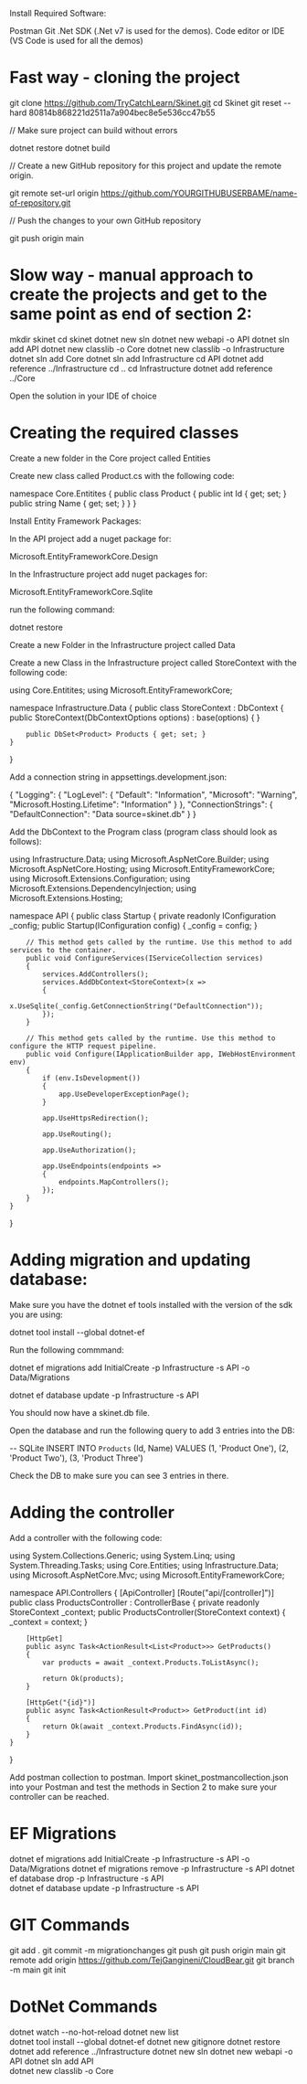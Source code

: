 Install Required Software:

Postman
Git
.Net SDK (.Net v7 is used for the demos).
Code editor or IDE (VS Code is used for all the demos)

Fast way - cloning the project
==============================

git clone https://github.com/TryCatchLearn/Skinet.git
cd Skinet
git reset --hard 80814b868221d2511a7a904bec8e5e536cc47b55

// Make sure project can build without errors

dotnet restore
dotnet build

// Create a new GitHub repository for this project and update the remote origin.

git remote set-url origin https://github.com/YOURGITHUBUSERBAME/name-of-repository.git

// Push the changes to your own GitHub repository

git push origin main


Slow way - manual approach to create the projects and get to the same point as end of section 2:
===============================================================================================

mkdir skinet
cd skinet
dotnet new sln
dotnet new webapi -o API
dotnet sln add API
dotnet new classlib -o Core
dotnet new classlib -o Infrastructure
dotnet sln add Core
dotnet sln add Infrastructure
cd API
dotnet add reference ../Infrastructure
cd ..
cd Infrastructure
dotnet add reference ../Core

Open the solution in your IDE of choice

Creating the required classes
=============================

Create a new folder in the Core project called Entities

Create new class called Product.cs with the following code:

namespace Core.Entitites
{
    public class Product
    {
        public int Id { get; set; }
        public string Name { get; set; }
    }
}

Install Entity Framework Packages:

In the API project add a nuget package for:

Microsoft.EntityFrameworkCore.Design

In the Infrastructure project add nuget packages for:

Microsoft.EntityFrameworkCore.Sqlite

run the following command:

dotnet restore

Create a new Folder in the Infrastructure project called Data

Create a new Class in the Infrastructure project called StoreContext with the following code:

using Core.Entitites;
using Microsoft.EntityFrameworkCore;

namespace Infrastructure.Data
{
    public class StoreContext : DbContext
    {
        public StoreContext(DbContextOptions<StoreContext> options) : base(options)
        {
        }

        public DbSet<Product> Products { get; set; }
    }
}

Add a connection string in appsettings.development.json:

{
  "Logging": {
    "LogLevel": {
      "Default": "Information",
      "Microsoft": "Warning",
      "Microsoft.Hosting.Lifetime": "Information"
    }
  },
  "ConnectionStrings": {
    "DefaultConnection": "Data source=skinet.db"
  }
}

Add the DbContext to the Program class (program class should look as follows):

using Infrastructure.Data;
using Microsoft.AspNetCore.Builder;
using Microsoft.AspNetCore.Hosting;
using Microsoft.EntityFrameworkCore;
using Microsoft.Extensions.Configuration;
using Microsoft.Extensions.DependencyInjection;
using Microsoft.Extensions.Hosting;

namespace API
{
    public class Startup
    {
        private readonly IConfiguration _config;
        public Startup(IConfiguration config)
        {
            _config = config;
        }

        // This method gets called by the runtime. Use this method to add services to the container.
        public void ConfigureServices(IServiceCollection services)
        {
            services.AddControllers();
            services.AddDbContext<StoreContext>(x =>
            {
                x.UseSqlite(_config.GetConnectionString("DefaultConnection"));
            });
        }

        // This method gets called by the runtime. Use this method to configure the HTTP request pipeline.
        public void Configure(IApplicationBuilder app, IWebHostEnvironment env)
        {
            if (env.IsDevelopment())
            {
                app.UseDeveloperExceptionPage();
            }

            app.UseHttpsRedirection();

            app.UseRouting();

            app.UseAuthorization();

            app.UseEndpoints(endpoints =>
            {
                endpoints.MapControllers();
            });
        }
    }
}


Adding migration and updating database:
======================================

Make sure you have the dotnet ef tools installed with the version of the sdk you are using:

dotnet tool install --global dotnet-ef

Run the following commmand:

dotnet ef migrations add InitialCreate -p Infrastructure -s API -o Data/Migrations

dotnet ef database update -p Infrastructure -s API

You should now have a skinet.db file.

Open the database and run the following query to add 3 entries into the DB:

-- SQLite
INSERT INTO `Products` (Id, Name)
VALUES (1, 'Product One'), (2, 'Product Two'), (3, 'Product Three')

Check the DB to make sure you can see 3 entries in there.

Adding the controller
=====================


Add a controller with the following code:


using System.Collections.Generic;
using System.Linq;
using System.Threading.Tasks;
using Core.Entities;
using Infrastructure.Data;
using Microsoft.AspNetCore.Mvc;
using Microsoft.EntityFrameworkCore;

namespace API.Controllers
{
    [ApiController]
    [Route("api/[controller]")]
    public class ProductsController : ControllerBase
    {
        private readonly StoreContext _context;
        public ProductsController(StoreContext context)
        {
            _context = context;
        }

        [HttpGet]
        public async Task<ActionResult<List<Product>>> GetProducts()
        {
            var products = await _context.Products.ToListAsync();

            return Ok(products);
        }

        [HttpGet("{id}")]
        public async Task<ActionResult<Product>> GetProduct(int id)
        {
            return Ok(await _context.Products.FindAsync(id));
        }
    }
}


Add postman collection to postman.   Import skinet_postmancollection.json into your Postman and test the methods in Section 2 to make sure your controller can be reached. 

EF Migrations
==============================

dotnet ef migrations add InitialCreate -p Infrastructure -s API -o Data/Migrations
dotnet ef migrations remove -p Infrastructure -s API
dotnet ef database drop -p Infrastructure -s API    
dotnet ef database update -p Infrastructure -s API

GIT Commands
==============================

git add .
git commit -m migrationchanges
git push
git push origin main 
git remote add origin https://github.com/TejGangineni/CloudBear.git
git branch -m main 
git init   

DotNet Commands
==============================
dotnet watch --no-hot-reload
dotnet new list   
dotnet tool install --global dotnet-ef
dotnet new gitignore
dotnet restore
dotnet add reference ../Infrastructure
dotnet new sln
dotnet new webapi -o API
 dotnet sln add API    
 dotnet new classlib -o Core
